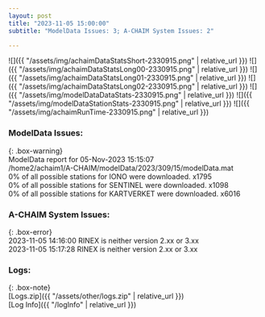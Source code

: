 ```yaml
---
layout: post
title: "2023-11-05 15:00:00"
subtitle: "ModelData Issues: 3; A-CHAIM System Issues: 2"

---
```


![]({{ "/assets/img/achaimDataStatsShort-2330915.png" | relative_url }})
![]({{ "/assets/img/achaimDataStatsLong00-2330915.png" | relative_url }})
![]({{ "/assets/img/achaimDataStatsLong01-2330915.png" | relative_url }})
![]({{ "/assets/img/achaimDataStatsLong02-2330915.png" | relative_url }})
![]({{ "/assets/img/modelDataDataStats-2330915.png" | relative_url }})
![]({{ "/assets/img/modelDataStationStats-2330915.png" | relative_url }})
![]({{ "/assets/img/achaimRunTime-2330915.png" | relative_url }})


### ModelData Issues:  
  
{: .box-warning}  
 ModelData report for 05-Nov-2023 15:15:07   
 /home2/achaim1/A-CHAIM/modelData/2023/309/15/modelData.mat   
 0% of all possible stations for IONO were downloaded. x1795   
 0% of all possible stations for SENTINEL were downloaded. x1098   
 0% of all possible stations for KARTVERKET were downloaded. x6016   
  
### A-CHAIM System Issues:  
  
{: .box-error}  
2023-11-05 14:16:00 RINEX is neither version 2.xx or 3.xx  
2023-11-05 15:17:28 RINEX is neither version 2.xx or 3.xx  

### Logs:  
  
{: .box-note}  
[Logs.zip]({{ "/assets/other/logs.zip" | relative_url }})  
[Log Info]({{ "/logInfo" | relative_url }})  
